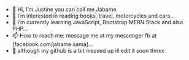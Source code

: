 - 👋 Hi, I’m Justine you can call me Jabame
- 👀 I’m interested in reading books, travel, motorcycles and cars...
- 🌱 I’m currently learning JavaScript, Bootstrap MERN Stack and also PHP...
- 📫 How to reach me: message me at my messenger fb at [facebook.com/jabame.sama]...
- 🤗 although my github is a bit messed up ill edit it soon thnxx
<!---
Jabame731/Jabame731 is a ✨ special ✨ repository because its `README.md` (this file) appears on your GitHub profile.
You can click the Preview link to take a look at your changes.
--->
